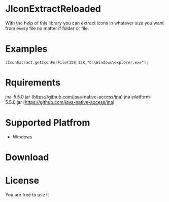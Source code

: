 # JIconExtractReloaded

With the help of this library you can extract icons in whatever size you want from every file no matter if folder or file.

# Examples
```
JIconExtract.getIconForFile(128,128,"C:\Windows\explorer.exe");
```

# Rquirements
jna-5.5.0.jar (https://github.com/java-native-access/jna)
jna-platform-5.5.0.jar (https://github.com/java-native-access/jna)

# Supported Platfrom
- Windows

# Download


# License
You are free to use it
